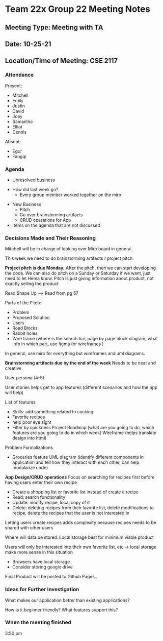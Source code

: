 # Team 22x Group 22 Meeting Notes

## Meeting Type: Meeting with TA

## Date: 10-25-21

## Location/Time of Meeting: CSE 2117

### Attendance

Present:

- Mitchell
- Emily
- Justin
- David
- Joey
- Samantha
- Elliot
- Dennis

Absent:

- Egor
- Fangqi

### Agenda

- Unresolved business

* How did last week go?
  - Every group member worked together on the miro

- New Business
  - Pitch
  - Go over brainstorming artifacts
  - CRUD operations for App
- Items on the agenda that are not discussed

### Decisions Made and Their Reasoning

Mitchell will be in charge of looking over Miro board in general.

This week we need to do brainstorming artifacts / project pitch.

**Project pitch is due Monday.**
After the pitch, then we can start developing the code.
We can also do pitch on a Sunday or Saturday if we want, just need to let Hema know.
Pitch is just giving information about product, not exactly selling the product

Read Shape Up --> Read from pg 57

Parts of the Pitch:

- Problem
- Proposed Solution
- Users
- Road Blocks
- Rabbit holes
- Wire frame (where is the search bar, page by page block diagram, what info in which part, use figma for wireframes )

In general, use miro for everything but wireframes and uml diagrams.

**Brainstorming artifacts due by the end of the week**
Needs to be neat and creative

User persona (4-5)

User stories helps get to app features (different scenarios and how the app will help)

List of features

- Skills: add something related to cooking
- Favorite recipes
- help poor eye sight
- Filter by quickness
  Project Roadmap (what are you going to do, which features are you going to do in which week)
  Wireframe (helps translate design into html)

Problem Formalizations

- Groceries feature
  UML diagram (identify different components in application and tell how they interact with each other, can help modularize code)

**App Design/CRUD operations**
Focus on searching for recipes first before having users enter their own recipe

- Create a shopping list or favorite list instead of create a recipe
- Read: search functionality
- Update: modify recipe, local copy of it
- Delete: deleting recipes from their favorite list, delete modifications to recipe, delete the recipes that the user is not interested in

Letting users create recipes adds complexity because recipes needs to be shared with other users

Where will data be stored: Local storage best for minimum viable product

Users will only be interested into their own favorite list, etc -> local storage make more sense in this situation

- Browsers have local storage
- Consider storing google drive

Final Product will be posted to Github Pages.

### Ideas for Further Investigation

What makes our application _better_ than existing applications?

How is it beginner friendly? What features support this?

### When the meeting finished

3:50 pm
